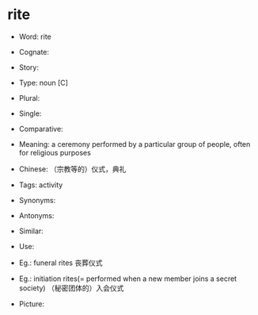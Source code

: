 # rite

- Word: rite
- Cognate: 
- Story: 

- Type: noun [C]
- Plural: 
- Single: 
- Comparative: 
- Meaning: a ceremony performed by a particular group of people, often for religious purposes
- Chinese: （宗教等的）仪式，典礼
- Tags: activity
- Synonyms: 
- Antonyms: 
- Similar: 
- Use: 
- Eg.: funeral rites 丧葬仪式
- Eg.: initiation rites(= performed when a new member joins a secret society) （秘密团体的）入会仪式
- Picture: 

